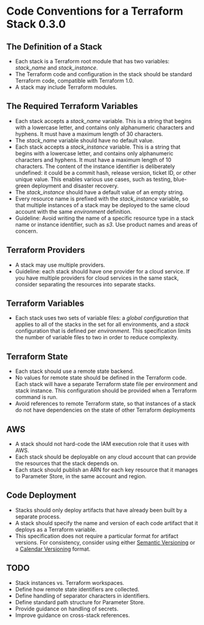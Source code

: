 # Code Conventions for a Terraform Stack 0.3.0

## The Definition of a Stack

- Each stack is a Terraform root module that has two variables: *stack_name* and *stack_instance*.
- The Terraform code and configuration in the stack should be standard Terraform code, compatible with Terraform 1.0.
- A stack may include Terraform modules.

## The Required Terraform Variables

- Each stack accepts a *stack_name* variable. This is a string that begins with a lowercase letter, and contains only alphanumeric characters and hyphens. It must have a maximum length of 30 characters.
- The *stack_name* variable should have no default value.
- Each stack accepts a *stack_instance* variable. This is a string that begins with a lowercase letter, and contains only alphanumeric characters and hyphens. It must have a maximum length of 10 characters. The content of the instance identifier is deliberately undefined: it could be a commit hash, release version, ticket ID, or other unique value. This enables various use cases, such as testing, blue-green deployment and disaster recovery.
- The *stack_instance* should have a default value of an empty string.
- Every resource name is prefixed with the *stack_instance* variable, so that multiple instances of a stack may be deployed to the same cloud account with the same *environment* definition.
- Guideline: Avoid writing the name of a specific resource type in a stack name or instance identifier, such as *s3*. Use product names and areas of concern.

## Terraform Providers

- A stack may use multiple providers.
- Guideline: each stack should have one provider for a cloud service. If you have multiple providers for cloud services in the same stack, consider separating the resources into separate stacks.

## Terraform Variables

- Each stack uses two sets of variable files: a *global configuration* that applies to all of the stacks in the set for all environments, and a *stack* configuration that is defined per *environment*. This specification limits the number of variable files to two in order to reduce complexity.

## Terraform State

- Each stack should use a remote state backend.
- No values for remote state should be defined in the Terraform code. Each stack will have a separate Terraform state file per environment and stack instance. This configuration should be provided when a Terraform command is run. 
- Avoid references to remote Terraform state, so that instances of a stack do not have dependencies on the state of other Terraform deployments

## AWS

- A stack should not hard-code the IAM execution role that it uses with AWS.
- Each stack should be deployable on any cloud account that can provide the resources that the stack depends on.
- Each stack should publish an ARN for each key resource that it manages to Parameter Store, in the same account and region.

## Code Deployment

- Stacks should only deploy artifacts that have already been built by a separate process.
- A stack should specify the name and version of each code artifact that it deploys as a Terraform variable.
- This specification does not require a particular format for artifact versions. For consistency, consider using either [Semantic Versioning](https://semver.org/) or a [Calendar Versioning](https://calver.org/) format.

## TODO

- Stack instances vs. Terraform workspaces.
- Define how remote state identifiers are collected.
- Define handling of separator characters in identifiers.
- Define standard path structure for Parameter Store.
- Provide guidance on handling of secrets.
- Improve guidance on cross-stack references.
